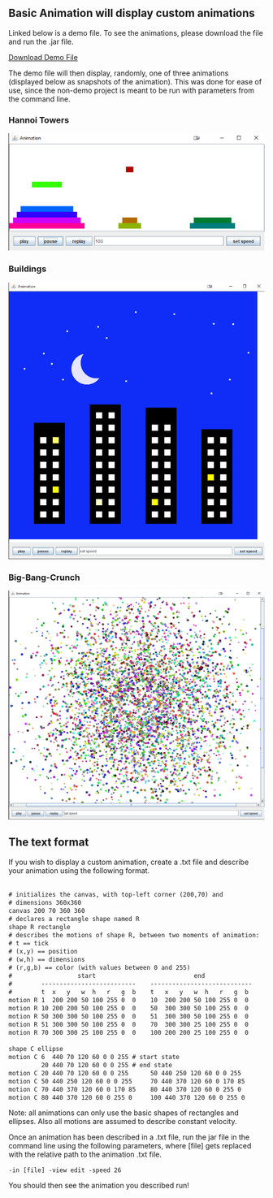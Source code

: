 ## Basic Animation will display custom animations

Linked below is a demo file. To see the animations, please download the file and run the .jar file.

<a href="https://github.com/GregoryNau/BasicAnimation/blob/gh-pages/BasicAnimation-Demo.zip" download="download">Download Demo File</a>

The demo file will then display, randomly, one of three animations (displayed below as snapshots of the animation).
This was done for ease of use, since the non-demo project is meant to be run with parameters from the command line.

### Hannoi Towers
![Image](HannoiPic.png)

### Buildings
![Image](BuildingsPic.png)

### Big-Bang-Crunch
![Image](Big-BangPic.png)

## The text format

If you wish to display a custom animation, create a .txt file and describe your animation using the following format.

```

# initializes the canvas, with top-left corner (200,70) and
# dimensions 360x360
canvas 200 70 360 360
# declares a rectangle shape named R
shape R rectangle
# describes the motions of shape R, between two moments of animation:
# t == tick
# (x,y) == position
# (w,h) == dimensions
# (r,g,b) == color (with values between 0 and 255)
#                  start                           end
#        --------------------------    ----------------------------
#        t  x   y   w  h   r   g  b    t   x   y   w  h   r   g  b
motion R 1  200 200 50 100 255 0  0    10  200 200 50 100 255 0  0
motion R 10 200 200 50 100 255 0  0    50  300 300 50 100 255 0  0
motion R 50 300 300 50 100 255 0  0    51  300 300 50 100 255 0  0
motion R 51 300 300 50 100 255 0  0    70  300 300 25 100 255 0  0
motion R 70 300 300 25 100 255 0  0    100 200 200 25 100 255 0  0

shape C ellipse
motion C 6  440 70 120 60 0 0 255 # start state
         20 440 70 120 60 0 0 255 # end state
motion C 20 440 70 120 60 0 0 255      50 440 250 120 60 0 0 255
motion C 50 440 250 120 60 0 0 255     70 440 370 120 60 0 170 85
motion C 70 440 370 120 60 0 170 85    80 440 370 120 60 0 255 0
motion C 80 440 370 120 60 0 255 0     100 440 370 120 60 0 255 0
```

Note: all animations can only use the basic shapes of rectangles and ellipses. Also all motions are assumed to describe constant velocity.

Once an animation has been described in a .txt file, run the jar file in the command line using the following parameters, where [file] gets replaced with the relative path to the animation .txt file.

```
-in [file] -view edit -speed 26
```

You should then see the animation you described run!

